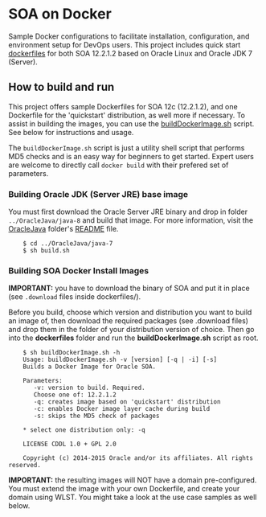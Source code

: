 SOA on Docker
=============
Sample Docker configurations to facilitate installation, configuration, and environment setup for DevOps users. This project includes quick start [dockerfiles](dockerfiles/) for both SOA 12.2.1.2 based on Oracle Linux and Oracle JDK 7 (Server).

## How to build and run
This project offers sample Dockerfiles for SOA 12c (12.2.1.2), and one Dockerfile for the 'quickstart' distribution, as well more if necessary. To assist in building the images, you can use the [buildDockerImage.sh](dockerfiles/buildDockerImage.sh) script. See below for instructions and usage.

The `buildDockerImage.sh` script is just a utility shell script that performs MD5 checks and is an easy way for beginners to get started. Expert users are welcome to directly call `docker build` with their prefered set of parameters.

### Building Oracle JDK (Server JRE) base image
You must first download the Oracle Server JRE binary and drop in folder `../OracleJava/java-8` and build that image. For more information, visit the [OracleJava](../OracleJava) folder's [README](../OracleJava/README.md) file.

        $ cd ../OracleJava/java-7
        $ sh build.sh

### Building SOA Docker Install Images
**IMPORTANT:** you have to download the binary of SOA and put it in place (see `.download` files inside dockerfiles/<version>).

Before you build, choose which version and distribution you want to build an image of, then download the required packages (see .download files) and drop them in the folder of your distribution version of choice. Then go into the **dockerfiles** folder and run the **buildDockerImage.sh** script as root.

        $ sh buildDockerImage.sh -h
        Usage: buildDockerImage.sh -v [version] [-q | -i] [-s]
        Builds a Docker Image for Oracle SOA.

        Parameters:
           -v: version to build. Required.
           Choose one of: 12.2.1.2  
           -q: creates image based on 'quickstart' distribution
           -c: enables Docker image layer cache during build
           -s: skips the MD5 check of packages

        * select one distribution only: -q

        LICENSE CDDL 1.0 + GPL 2.0

        Copyright (c) 2014-2015 Oracle and/or its affiliates. All rights reserved.

**IMPORTANT:** the resulting images will NOT have a domain pre-configured. You must extend the image with your own Dockerfile, and create your domain using WLST. You might take a look at the use case samples as well below.
